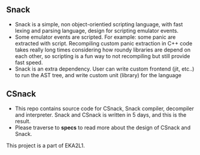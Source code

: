 ## Snack

- Snack is a simple, non object-orientied scripting language, with fast lexing and parsing language, design
for scripting emulator events.
- Some emulator events are scripted. For example: some panic are extracted with script. Recompiling 
custom panic extraction in C++ code takes really long times considering how roundy libraries are depend
on each other, so scripting is a fun way to not recompiling but still provide fast speed.
- Snack is an extra dependency. User can write custom frontend (jit, etc..) to run the AST tree, and write custom
unit (library) for the language

## CSnack
- This repo contains source code for CSnack, Snack compiler, decompiler and interpreter. Snack and CSnack is written in 5 days, 
and this is the result.
- Please traverse to **specs** to read more about the design of CSnack and Snack.

This project is a part of EKA2L1.
